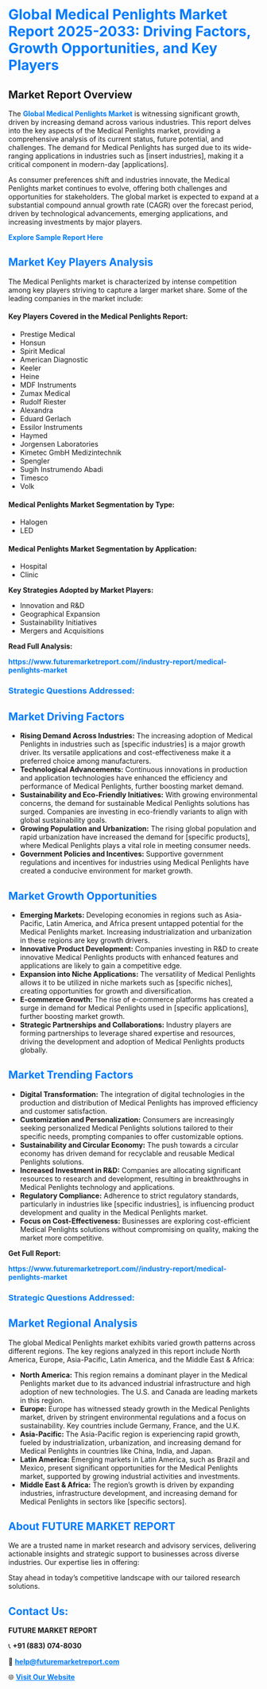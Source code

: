 <h1 style="color: #007BFF;">Global Medical Penlights Market Report 2025-2033: Driving Factors, Growth Opportunities, and Key Players</h1>

<section id="overview">
<h2>Market Report Overview</h2>
<p>The <a href="https://www.futuremarketreport.com//industry-report/medical-penlights-market" style="color: #007BFF; text-decoration: none;"><strong>Global Medical Penlights Market</strong></a> is witnessing significant growth, driven by increasing demand across various industries. This report delves into the key aspects of the Medical Penlights market, providing a comprehensive analysis of its current status, future potential, and challenges. The demand for Medical Penlights has surged due to its wide-ranging applications in industries such as [insert industries], making it a critical component in modern-day [applications].</p>
<p>As consumer preferences shift and industries innovate, the Medical Penlights market continues to evolve, offering both challenges and opportunities for stakeholders. The global market is expected to expand at a substantial compound annual growth rate (CAGR) over the forecast period, driven by technological advancements, emerging applications, and increasing investments by major players.</p>
</section>

<section id="overview">
<p><a href="https://www.futuremarketreport.com//request-sample/reportId=83115" style="color: #007BFF; text-decoration: none;"><strong>Explore Sample Report Here</strong></a></p>
</section>

<section id="key-players">
<h2 style="color: #007BFF;">Market Key Players Analysis</h2>
<p>The Medical Penlights market is characterized by intense competition among key players striving to capture a larger market share. Some of the leading companies in the market include:</p>
<h4>Key Players Covered in the Medical Penlights Report:</h4>
<ul><li>Prestige Medical</li><li>Honsun</li><li>Spirit Medical</li><li>American Diagnostic</li><li>Keeler</li><li>Heine</li><li>MDF Instruments</li><li>Zumax Medical</li><li>Rudolf Riester</li><li>Alexandra</li><li>Eduard Gerlach</li><li>Essilor Instruments</li><li>Haymed</li><li>Jorgensen Laboratories</li><li>Kimetec GmbH Medizintechnik</li><li>Spengler</li><li>Sugih Instrumendo Abadi</li><li>Timesco</li><li>Volk</li></ul>
<h4>Medical Penlights Market Segmentation by Type:</h4>
<ul><li>Halogen</li><li>LED</li></ul>

<h4>Medical Penlights Market Segmentation by Application:</h4>
<ul><li>Hospital</li><li>Clinic</li></ul>
<p><strong>Key Strategies Adopted by Market Players:</strong></p>
<ul>
<li>Innovation and R&D</li>
<li>Geographical Expansion</li>
<li>Sustainability Initiatives</li>
<li>Mergers and Acquisitions</li>
</ul>
</section>

<section>
<p><strong>Read Full Analysis: </strong></p><a href="https://www.futuremarketreport.com//industry-report/medical-penlights-market" style="color: #007BFF; text-decoration: none;"><strong>https://www.futuremarketreport.com//industry-report/medical-penlights-market</strong></a>
<h3 style="color: #007BFF;">Strategic Questions Addressed:</h3>
</section>

<section id="driving-factors">
<h2 style="color: #007BFF;">Market Driving Factors</h2>
<ul>
<li><strong>Rising Demand Across Industries:</strong> The increasing adoption of Medical Penlights in industries such as [specific industries] is a major growth driver. Its versatile applications and cost-effectiveness make it a preferred choice among manufacturers.</li>
<li><strong>Technological Advancements:</strong> Continuous innovations in production and application technologies have enhanced the efficiency and performance of Medical Penlights, further boosting market demand.</li>
<li><strong>Sustainability and Eco-Friendly Initiatives:</strong> With growing environmental concerns, the demand for sustainable Medical Penlights solutions has surged. Companies are investing in eco-friendly variants to align with global sustainability goals.</li>
<li><strong>Growing Population and Urbanization:</strong> The rising global population and rapid urbanization have increased the demand for [specific products], where Medical Penlights plays a vital role in meeting consumer needs.</li>
<li><strong>Government Policies and Incentives:</strong> Supportive government regulations and incentives for industries using Medical Penlights have created a conducive environment for market growth.</li>
</ul>
</section>

<section id="growth-opportunities">
<h2 style="color: #007BFF;">Market Growth Opportunities</h2>
<ul>
<li><strong>Emerging Markets:</strong> Developing economies in regions such as Asia-Pacific, Latin America, and Africa present untapped potential for the Medical Penlights market. Increasing industrialization and urbanization in these regions are key growth drivers.</li>
<li><strong>Innovative Product Development:</strong> Companies investing in R&D to create innovative Medical Penlights products with enhanced features and applications are likely to gain a competitive edge.</li>
<li><strong>Expansion into Niche Applications:</strong> The versatility of Medical Penlights allows it to be utilized in niche markets such as [specific niches], creating opportunities for growth and diversification.</li>
<li><strong>E-commerce Growth:</strong> The rise of e-commerce platforms has created a surge in demand for Medical Penlights used in [specific applications], further boosting market growth.</li>
<li><strong>Strategic Partnerships and Collaborations:</strong> Industry players are forming partnerships to leverage shared expertise and resources, driving the development and adoption of Medical Penlights products globally.</li>
</ul>
</section>

<section id="trending-factors">
<h2 style="color: #007BFF;">Market Trending Factors</h2>
<ul>
<li><strong>Digital Transformation:</strong> The integration of digital technologies in the production and distribution of Medical Penlights has improved efficiency and customer satisfaction.</li>
<li><strong>Customization and Personalization:</strong> Consumers are increasingly seeking personalized Medical Penlights solutions tailored to their specific needs, prompting companies to offer customizable options.</li>
<li><strong>Sustainability and Circular Economy:</strong> The push towards a circular economy has driven demand for recyclable and reusable Medical Penlights solutions.</li>
<li><strong>Increased Investment in R&D:</strong> Companies are allocating significant resources to research and development, resulting in breakthroughs in Medical Penlights technology and applications.</li>
<li><strong>Regulatory Compliance:</strong> Adherence to strict regulatory standards, particularly in industries like [specific industries], is influencing product development and quality in the Medical Penlights market.</li>
<li><strong>Focus on Cost-Effectiveness:</strong> Businesses are exploring cost-efficient Medical Penlights solutions without compromising on quality, making the market more competitive.</li>
</ul>
</section>

<section>
<p><strong>Get Full Report: </strong></p><a href="https://www.futuremarketreport.com//industry-report/medical-penlights-market" style="color: #007BFF; text-decoration: none;"><strong>https://www.futuremarketreport.com//industry-report/medical-penlights-market</strong></a>
<h3 style="color: #007BFF;">Strategic Questions Addressed:</h3>
</section>


<section id="regional-analysis">
<h2 style="color: #007BFF;">Market Regional Analysis</h2>
<p>The global Medical Penlights market exhibits varied growth patterns across different regions. The key regions analyzed in this report include North America, Europe, Asia-Pacific, Latin America, and the Middle East & Africa:</p>
<ul>
<li><strong>North America:</strong> This region remains a dominant player in the Medical Penlights market due to its advanced industrial infrastructure and high adoption of new technologies. The U.S. and Canada are leading markets in this region.</li>
<li><strong>Europe:</strong> Europe has witnessed steady growth in the Medical Penlights market, driven by stringent environmental regulations and a focus on sustainability. Key countries include Germany, France, and the U.K.</li>
<li><strong>Asia-Pacific:</strong> The Asia-Pacific region is experiencing rapid growth, fueled by industrialization, urbanization, and increasing demand for Medical Penlights in countries like China, India, and Japan.</li>
<li><strong>Latin America:</strong> Emerging markets in Latin America, such as Brazil and Mexico, present significant opportunities for the Medical Penlights market, supported by growing industrial activities and investments.</li>
<li><strong>Middle East & Africa:</strong> The region’s growth is driven by expanding industries, infrastructure development, and increasing demand for Medical Penlights in sectors like [specific sectors].</li>
</ul>
</section>

<footer>
<h2 style="color: #007BFF;">About FUTURE MARKET REPORT</h2>
<p>We are a trusted name in market research and advisory services, delivering actionable insights and strategic support to businesses across diverse industries. Our expertise lies in offering:</p>

<p>Stay ahead in today’s competitive landscape with our tailored research solutions.</p>

<h2 style="color: #007BFF;">Contact Us:</h2>
<p><strong>FUTURE MARKET REPORT</strong></p>
<p>📞 <strong>+91 (883) 074-8030</strong></p>
<p>📧 <strong><a href="mailto:help@futuremarketreport.com" style="color: #007BFF;">help@futuremarketreport.com</a></strong></p>
<p>🌐 <strong><a href="https://www.futuremarketreport.com/" style="color: #007BFF;">Visit Our Website</a></strong></p>
</footer>